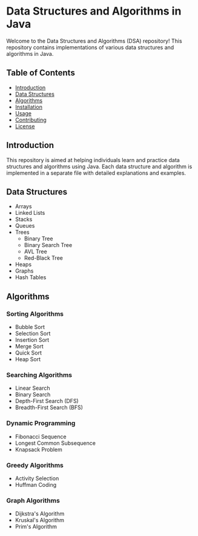 # Data Structures and Algorithms in Java

Welcome to the Data Structures and Algorithms (DSA) repository! This repository contains implementations of various data structures and algorithms in Java.

## Table of Contents

- [Introduction](#introduction)
- [Data Structures](#data-structures)
- [Algorithms](#algorithms)
- [Installation](#installation)
- [Usage](#usage)
- [Contributing](#contributing)
- [License](#license)

## Introduction

This repository is aimed at helping individuals learn and practice data structures and algorithms using Java. Each data structure and algorithm is implemented in a separate file with detailed explanations and examples.

## Data Structures

- Arrays
- Linked Lists
- Stacks
- Queues
- Trees
  - Binary Tree
  - Binary Search Tree
  - AVL Tree
  - Red-Black Tree
- Heaps
- Graphs
- Hash Tables

## Algorithms

### Sorting Algorithms

- Bubble Sort
- Selection Sort
- Insertion Sort
- Merge Sort
- Quick Sort
- Heap Sort

### Searching Algorithms

- Linear Search
- Binary Search
- Depth-First Search (DFS)
- Breadth-First Search (BFS)

### Dynamic Programming

- Fibonacci Sequence
- Longest Common Subsequence
- Knapsack Problem

### Greedy Algorithms

- Activity Selection
- Huffman Coding

### Graph Algorithms

- Dijkstra's Algorithm
- Kruskal's Algorithm
- Prim's Algorithm
